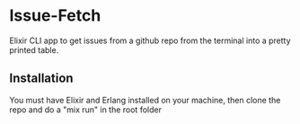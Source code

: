 # Issue-Fetch

Elixir CLI app to get issues from a github repo from the terminal into a pretty printed table.

## Installation
You must have Elixir and Erlang installed on your machine, then clone the repo and do a "mix run" in the root folder

